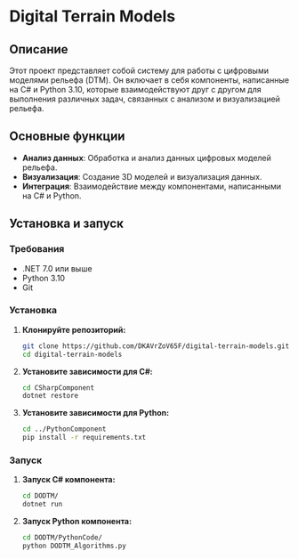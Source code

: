 # Digital Terrain Models

## Описание

Этот проект представляет собой систему для работы с цифровыми моделями рельефа (DTM). Он включает в себя компоненты, написанные на C# и Python 3.10, которые взаимодействуют друг с другом для выполнения различных задач, связанных с анализом и визуализацией рельефа.

## Основные функции

- **Анализ данных**: Обработка и анализ данных цифровых моделей рельефа.
- **Визуализация**: Создание 3D моделей и визуализация данных.
- **Интеграция**: Взаимодействие между компонентами, написанными на C# и Python.

## Установка и запуск

### Требования

- .NET 7.0 или выше
- Python 3.10
- Git

### Установка

1. **Клонируйте репозиторий:**

    ```sh
    git clone https://github.com/DKAVrZoV65F/digital-terrain-models.git
    cd digital-terrain-models
    ```

2. **Установите зависимости для C#:**

    ```sh
    cd CSharpComponent
    dotnet restore
    ```

3. **Установите зависимости для Python:**

    ```sh
    cd ../PythonComponent
    pip install -r requirements.txt
    ```

### Запуск

1. **Запуск C# компонента:**

    ```sh
    cd DODTM/
    dotnet run
    ```

2. **Запуск Python компонента:**

    ```sh
    cd DODTM/PythonCode/
    python DODTM_Algorithms.py
    ```
